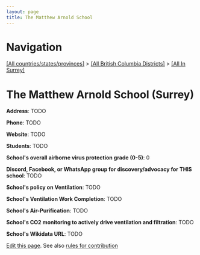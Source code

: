 ```yaml
---
layout: page
title: The Matthew Arnold School
---
```

# Navigation

[[All countries/states/provinces]](../../..) > [[All British Columbia Districts]](../..) > [[All In Surrey]](..)

# The Matthew Arnold School (Surrey)

**Address**: TODO

**Phone**: TODO

**Website**: TODO

**Students**: TODO

**School's overall airborne virus protection grade (0-5)**: 0

**Discord, Facebook, or WhatsApp group for discovery/advocacy for THIS school**: TODO

**School's policy on Ventilation**: TODO

**School's Ventilation Work Completion**: TODO

**School's Air-Purification**: TODO

**School's CO2 monitoring to actively drive ventilation and filtration**: TODO

**School's Wikidata URL**: TODO


[Edit this page](https://github.com/ventilate-schools/BC/edit/main/./Surrey/The_Matthew_Arnold_School.md). See also [rules for contribution](../../../contribution-rules/)